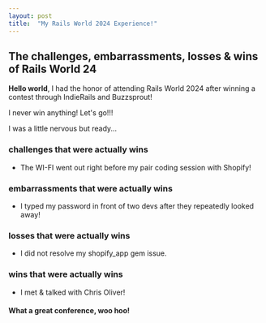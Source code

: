 ```yaml
---
layout: post
title:  "My Rails World 2024 Experience!"
---
```


## The challenges, embarrassments, losses & wins of Rails World 24

**Hello world**, I had the honor of attending Rails World 2024 after winning a contest through IndieRails and Buzzsprout!

I never win anything! Let's go!!!

I was a little nervous but ready...

### challenges that were actually wins

- The WI-FI went out right before my pair coding session with Shopify!

### embarrassments that were actually wins

- I typed my password in front of two devs after they repeatedly looked away!

### losses that were actually wins

- I did not resolve my shopify_app gem issue.


### wins that were actually wins

- I met & talked with Chris Oliver!


#### What a great conference, woo hoo!